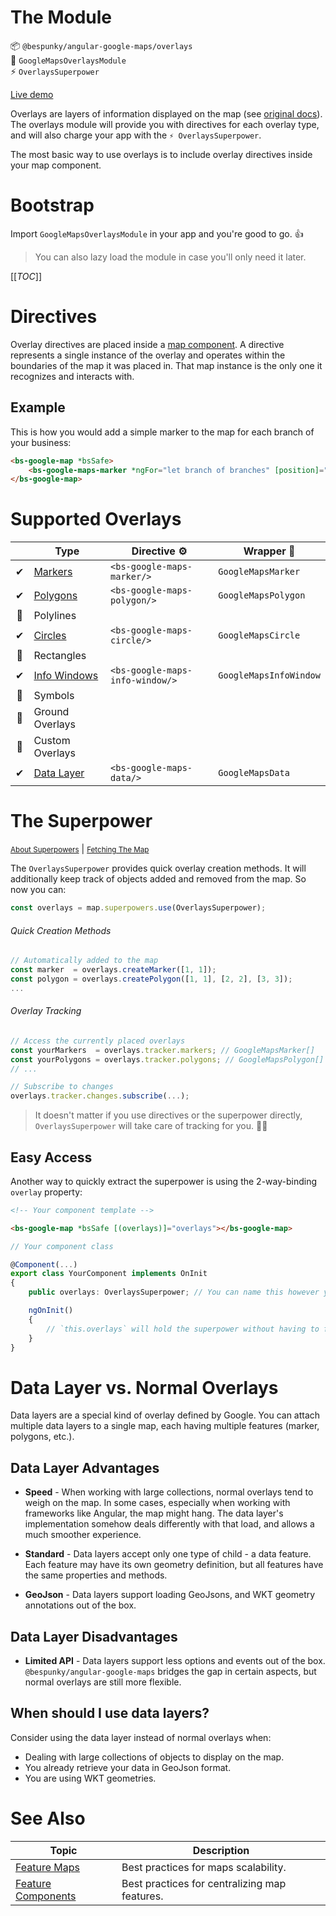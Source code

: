 # The Module
📦 `@bespunky/angular-google-maps/overlays`  
🧩 `GoogleMapsOverlaysModule`  
⚡ `OverlaysSuperpower`

[Live demo](https://bs-angular-ggl-maps-demo.web.app/Overlays%20Superpower/Overlay%20Tracking)

Overlays are layers of information displayed on the map (see [original docs](https://developers.google.com/maps/documentation/javascript/overlays)).  
The overlays module will provide you with directives for each overlay type, and will also charge your app with the `⚡ OverlaysSuperpower`.

The most basic way to use overlays is to include overlay directives inside your map component.
# Bootstrap
Import `GoogleMapsOverlaysModule` in your app and you're good to go. 👍

> You can also lazy load the module in case you'll only need it later.

[[_TOC_]]

# Directives
Overlay directives are placed inside a [map component](/The-Map). A directive represents a single instance of the overlay and operates within the boundaries of the map it was placed in. That map instance is the only one it recognizes and interacts with.

## Example
This is how you would add a simple marker to the map for each branch of your business:
```html
<bs-google-map *bsSafe>
    <bs-google-maps-marker *ngFor="let branch of branches" [position]="branch.location"></bs-google-maps-marker>
</bs-google-map>
```

# Supported Overlays
|     | Type                                              | Directive ⚙                    | Wrapper 🧬            |
|:---:|---------------------------------------------------|---------------------------------|------------------------|
| ✔  | [Markers](/Overlays-Superpower/Markers)           | `<bs-google-maps-marker/>`      | `GoogleMapsMarker`     |
| ✔  | [Polygons](/Overlays-Superpower/Polygons)         | `<bs-google-maps-polygon/>`     | `GoogleMapsPolygon`    |
| 🚧 | Polylines                                         |                                 |                        |
| ✔  | [Circles](/Overlays-Superpower/Circles)           | `<bs-google-maps-circle/>`      | `GoogleMapsCircle`     |
| 🚧 | Rectangles                                        |                                 |                        |
| ✔  | [Info Windows](/Overlays-Superpower/Info-Windows) | `<bs-google-maps-info-window/>` | `GoogleMapsInfoWindow` |
| 🚧 | Symbols                                           |                                 |                        |
| 🚧 | Ground Overlays                                   |                                 |                        |
| 🚧 | Custom Overlays                                   |                                 |                        |
| ✔  | [Data Layer](/Overlays-Superpower/Data-Layer)     | `<bs-google-maps-data/>`        | `GoogleMapsData`       |

# The Superpower
<small>[About Superpowers](/The-Map/Superpowers)</small> | <small>[Fetching The Map](/Programmatic-Control)</small>

The `OverlaysSuperpower` provides quick overlay creation methods. It will additionally keep track of objects added and removed from the map. So now you can:
```typescript
const overlays = map.superpowers.use(OverlaysSuperpower);
```
###### Quick Creation Methods
```typescript
// Automatically added to the map
const marker  = overlays.createMarker([1, 1]);
const polygon = overlays.createPolygon([1, 1], [2, 2], [3, 3]);
...
```
###### Overlay Tracking
```typescript
// Access the currently placed overlays
const yourMarkers  = overlays.tracker.markers; // GoogleMapsMarker[]
const yourPolygons = overlays.tracker.polygons; // GoogleMapsPolygon[]
// ...

// Subscribe to changes
overlays.tracker.changes.subscribe(...);

```
> It doesn't matter if you use directives or the superpower directly, `OverlaysSuperpower` will take care of tracking for you. 🏋️‍♂️

## Easy Access
Another way to quickly extract the superpower is using the 2-way-binding `overlay` property:
```html
<!-- Your component template -->

<bs-google-map *bsSafe [(overlays)]="overlays"></bs-google-map>
```
```typescript
// Your component class

@Component(...)
export class YourComponent implements OnInit
{
    public overlays: OverlaysSuperpower; // You can name this however you want of course

    ngOnInit()
    {
        // `this.overlays` will hold the superpower without having to fetch it through the map.
    }
}
```

# Data Layer vs. Normal Overlays
Data layers are a special kind of overlay defined by Google. You can attach multiple data layers to a single map, each having multiple features (marker, polygons, etc.).

## Data Layer Advantages
* **Speed** - When working with large collections, normal overlays tend to weigh on the map. In some cases, especially when working with frameworks like Angular, the map might hang. The data layer's implementation somehow deals differently with that load, and allows a much smoother experience.

* **Standard** - Data layers accept only one type of child - a data feature. Each feature may have its own geometry definition, but all features have the same properties and methods.

* **GeoJson** - Data layers support loading GeoJsons, and WKT geometry annotations out of the box.

## Data Layer Disadvantages
* **Limited API** - Data layers support less options and events out of the box. `@bespunky/angular-google-maps` bridges the gap in certain aspects, but normal overlays are still more flexible.

## When should I use data layers?
Consider using the data layer instead of normal overlays when:
* Dealing with large collections of objects to display on the map.
* You already retrieve your data in GeoJson format.
* You are using WKT geometries.

# See Also
| Topic                                                    | Description                                   |
|----------------------------------------------------------|-----------------------------------------------|
| [Feature Maps](/Best-Practices/Feature-Maps)             | Best practices for maps scalability.          |
| [Feature Components](/Best-Practices/Feature-Components) | Best practices for centralizing map features. |